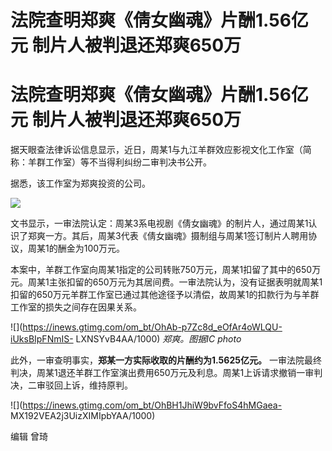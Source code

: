 # 法院查明郑爽《倩女幽魂》片酬1.56亿元 制片人被判退还郑爽650万

# 法院查明郑爽《倩女幽魂》片酬1.56亿元 制片人被判退还郑爽650万

据天眼查法律诉讼信息显示，近日，周某1与九江羊群效应影视文化工作室（简称：羊群工作室）等不当得利纠纷二审判决书公开。

据悉，该工作室为郑爽投资的公司。

![](https://inews.gtimg.com/om_bt/OJJFC4NKbhflCpwlWoBk7N3rDTzslOl7Ff1ofgPIlKmrEAA/1000)

文书显示，一审法院认定：周某3系电视剧《倩女幽魂》的制片人，通过周某1认识了郑爽一方。其后，周某3代表《倩女幽魂》摄制组与周某1签订制片人聘用协议，周某1的酬金为100万元。

本案中，羊群工作室向周某1指定的公司转账750万元，周某1扣留了其中的650万元。周某1主张扣留的650万元为其居间费。一审法院认为，没有证据表明就周某1扣留的650万元羊群工作室已通过其他途径予以清偿，故周某1的扣款行为与羊群工作室的损失之间存在因果关系。

![](https://inews.gtimg.com/om_bt/OhAb-p7Zc8d_eOfAr4oWLQU-iUksBIpFNmIS-
LXNSYvB4AA/1000) _郑爽。图据IC photo_

此外，一审查明事实，**郑某一方实际收取的片酬约为1.5625亿元。**
一审法院最终判决，周某1退还羊群工作室演出费用650万元及利息。周某1上诉请求撤销一审判决，二审驳回上诉，维持原判。

![](https://inews.gtimg.com/om_bt/OhBH1JhiW9bvFfoS4hMGaea-
MX192VEA2j3UizXIMIpbYAA/1000)

编辑 曾琦

